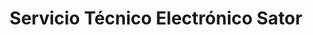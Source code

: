 ---
title: "Servicio Técnico Electrónico Sator"
url: /san-vicente-del-raspeig/servicio-tecnico-electronico-sator/
shop: Elektronik
---